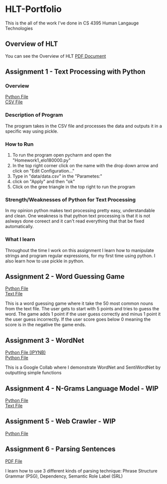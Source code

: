# HLT-Portfolio
This is the all of the work I've done in CS 4395 Human Langauge Technologies

## Overview of HLT
You can see the Overview of HLT [PDF Document](https://github.com/EthanOng-CS/HLT-Portfolio/blob/main/Overview_of_NLP.pdf)

## Assignment 1 - Text Processing with Python

### Overview
[Python File](https://github.com/EthanOng-CS/HLT-Portfolio/blob/main/Assignment%201/Homework1_elo180000.py)
<br />
[CSV File](https://github.com/EthanOng-CS/HLT-Portfolio/blob/main/Assignment%201/data/data.csv)
  
### Description of Program
The program takes in the CSV file and processes the data and outputs it in a specific way using pickle. 

### How to Run
1. To run the program open pycharm and open the "Homework1_elo180000.py" <br />
2. In the top right corner click on the name with the drop down arrow and click on "Edit Configuration..." <br />
3. Type in "data/data.csv" in the "Parametes:" <br />
4. click on "Apply" and then "ok"<br />
5. Click on the gree triangle in the top right to run the program 

### Strength/Weaknesses of Python for Text Processing
In my opinion python makes text processing pretty easy, understandable and clean. One weakness is that python text processing is that it is not aslways done    coreect and it can't read everything that that be fixed automatically.

### What I learn
Throughout the time I work on this assignment I learn how to manipulate strings and program regular expressions, for my first time using python. I also learn how to use pickle in python.

## Assignment 2 - Word Guessing Game
[Python File](https://github.com/EthanOng-CS/HLT-Portfolio/blob/main/Assignment%202/homework2_elo180000.py)
<br />
[Text File](https://github.com/EthanOng-CS/HLT-Portfolio/blob/main/Assignment%202/anat19.txt)

This is a word guessing game where it take the 50 most common nouns from the text file. The user gets to start with 5 points and tries to guess the word. The game adds 1 point if the user guess correctly and minus 1 point it the user guess incorrectly. If the user score goes below 0 meaning the score is in the negative the game ends.

## Assignment 3 - WordNet
[Python File (IPYNB)](https://github.com/EthanOng-CS/HLT-Portfolio/blob/main/Assignment%203/homework3_elo180000.ipynb)
<br />
[Python File](https://github.com/EthanOng-CS/HLT-Portfolio/blob/main/Assignment%203/homework3_elo180000.pdf)

This is a Google Collab where I demonstrate WordNet and SentiWordNet by outputting simple functions 

## Assignment 4 - N-Grams Language Model - WIP
[Python File]()
<br />
[Text File]()

## Assignment 5 - Web Crawler - WIP
[Python File]()

## Assignment 6 - Parsing Sentences
[PDF File](https://github.com/EthanOng-CS/HLT-Portfolio/blob/main/Assignment%206/homework6_elo180000.pdf)

I learn how to use 3 different kinds of parsing technique: Phrase Structure Grammar (PSG), Dependency, Semantic Role Label (SRL)
